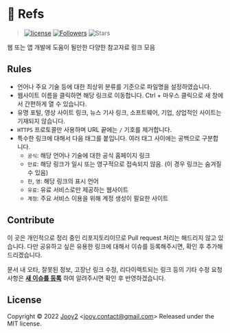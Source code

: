 # 🔗 Refs

> [![license](https://img.shields.io/badge/license-MIT-blue.svg)](https://github.com/jooy2/refs/blob/master/LICENSE) [![Followers](https://img.shields.io/github/followers/jooy2?style=social)](https://github.com/jooy2) ![Stars](https://img.shields.io/github/stars/jooy2/refs?style=social)

웹 또는 앱 개발에 도움이 될만한 다양한 참고자료 링크 모음

## Rules

- 언어나 주요 기술 등에 대한 최상위 분류를 기준으로 파일명을 설정하였습니다.
- 웹사이트 이름을 클릭하면 해당 링크로 이동합니다. Ctrl + 마우스 클릭으로 새 창에서 간편하게 열 수 있습니다.
- 유명 포털, 영상 사이트 링크, 뉴스 기사 링크, 소프트웨어, 기업, 상업적인 사이트는 기재되지 않습니다.
- `HTTPS` 프로토콜만 사용하며 URL 끝에는 `/` 기호를 제거합니다.
- 특수한 링크에 대해서 다음 태그를 붙입니다. 여러 태그 사이에는 공백으로 구분합니다.
  - `공식`: 해당 언어나 기술에 대한 공식 홈페이지 링크
  - `만료`: 해당 링크가 일시 또는 영구적으로 접속되지 않음. (이 경우 링크는 숨겨질 수 있음)
  - `한`, `영`: 해당 링크의 표시 언어
  - `유료`: 유료 서비스로만 제공하는 웹사이트
  - `계정`: 주요 서비스 이용을 위해 계정 생성이 필요한 사이트

## Contribute

이 곳은 개인적으로 정리 중인 리포지토리이므로 Pull request 처리는 해드리지 않고 있습니다. 다만 공유하고 싶은 유용한 링크에 대해서 이슈를 등록해주시면, 확인 후 추가해드리겠습니다.

문서 내 오타, 잘못된 정보, 고장난 링크 수정, 리다이렉트되는 링크 등의 기타 수정 요청 사항은 **[새 이슈를 등록](https://github.com/jooy2/refs/issues)** 하여 알려주시면 확인 후 반영하겠습니다.

## License

Copyright © 2022 [Jooy2](https://jooy2.com) <[jooy.contact@gmail.com](mailto:jooy.contact@gmail.com)> Released under the MIT license.
